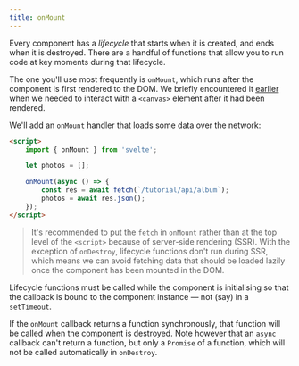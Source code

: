```yaml
---
title: onMount
---
```


Every component has a *lifecycle* that starts when it is created, and ends when it is destroyed. There are a handful of functions that allow you to run code at key moments during that lifecycle.

The one you'll use most frequently is `onMount`, which runs after the component is first rendered to the DOM. We briefly encountered it [earlier](/tutorial/bind-this) when we needed to interact with a `<canvas>` element after it had been rendered.

We'll add an `onMount` handler that loads some data over the network:

```html
<script>
	import { onMount } from 'svelte';

	let photos = [];

	onMount(async () => {
		const res = await fetch(`/tutorial/api/album`);
		photos = await res.json();
	});
</script>
```

> It's recommended to put the `fetch` in `onMount` rather than at the top level of the `<script>` because of server-side rendering (SSR). With the exception of `onDestroy`, lifecycle functions don't run during SSR, which means we can avoid fetching data that should be loaded lazily once the component has been mounted in the DOM.

Lifecycle functions must be called while the component is initialising so that the callback is bound to the component instance — not (say) in a `setTimeout`.

If the `onMount` callback returns a function synchronously, that function will be called when the component is destroyed. Note however that an `async` callback can't return a function, but only a `Promise` of a function, which will not be called automatically in `onDestroy`.
